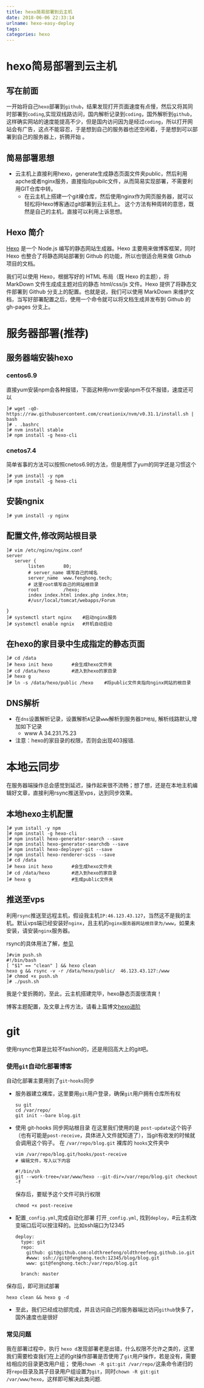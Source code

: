 ```yaml
---
title: hexo简易部署到云主机
date: 2018-06-06 22:33:14
urlname: hexo-easy-deploy
tags: 
categories: hexo 
---
```

# hexo简易部署到云主机

## 写在前面

一开始将自己`hexo`部署到`github`，结果发现打开页面速度有点慢，然后又将其同时部署到`coding`,实现双线路访问，国内解析记录到`coding`，国外解析到`github`，这样确实网站的速度能提高不少，但是国内访问因为是经过`coding`，所以打开网站会有广告，这点不能容忍，于是想到自己的服务器也还空闲着，于是想到可以部署到自己的服务器上，折腾开始 。 

## 简易部署思想

- 云主机上直接利用hexo，generate生成静态页面文件夹public，然后利用apche或者nginx服务，直接指向pubilc文件，从而简易实现部署，不需要利用GIT仓库中转。
  - 在云主机上搭建一个git裸仓库，然后使用nginx作为网页服务器，就可以轻松将Hexo博客通过git部署到云主机上。 这个方法有种周转的意思，既然是自己的主机，直接可以利用上诉思想。

## Hexo 简介

[Hexo](https://hexo.io/) 是一个 Node.js 编写的静态网站生成器。Hexo 主要用来做博客框架，同时 Hexo 也整合了将静态网站部署到 Github 的功能，所以也很适合用来做 Github 项目的文档。

我们可以使用 Hexo，根据写好的 HTML 布局（既 Hexo 的主题），将 MarkDown 文件生成成主题对应的静态 html/css/js 文件。Hexo 提供了将静态文件部署到 Github 分支上的配置。也就是说，我们可以使用 MarkDown 来维护文档，当写好部署配置之后，使用一个命令就可以将文档生成并发布到 Github 的 gh-pages 分支上。

# 服务器部署(推荐)

## 服务器端安装hexo

### centos6.9
直接yum安装npm会各种报错，下面这种用nvm安装npm不仅不报错，速度还可以
```
]# wget -qO- https://raw.githubusercontent.com/creationix/nvm/v0.31.1/install.sh | bash
]# . .bashrc
]# nvm install stable
]# npm install -g hexo-cli
```
### cnetos7.4
简单省事的方法可以按照cnetos6.9的方法，但是用惯了yum的同学还是习惯这个
```
]# yum install -y npm
]# npm install -g hexo-cli
```

## 安装ngnix

```
]# yum install -y nginx
```
## 配置文件,修改网站根目录

```
]# vim /etc/nginx/nginx.conf
server
   server {
        listen       80;
        # server_name 填写自己的域名
        server_name  www.fenghong.tech;
        # 这里root填写自己的网站根目录
        root         /hexo;
        index index.html index.php index.htm;
        #/usr/local/tomcat/webapps/Forum

}
]# systemctl start nginx  	#启动nginx服务
]# systemctl enable ngnix	#开机自动启动
```

## 在hexo的家目录中生成指定的静态页面

```
]# cd /data
]# hexo init hexo    	#会生成hexo文件夹
]# cd /data/hexo 	 	#进入到hexo的家目录
]# hexo g
]# ln -s /data/hexo/public /hexo	#将public文件夹指向nginx网站的根目录
```
## DNS解析

- 在`dns`设置解析记录，设置解析`A`记录`www`解析到服务器`IP地址`, 解析线路默认,增加如下记录
  - www 	A	34.231.75.23 
- 注意：hexo的家目录的权限，否则会出现403报错.

# 本地云同步

在服务器端操作总会感觉到延迟，操作起来很不流畅；想了想，还是在本地主机编辑好文章，直接利用rsync推送至vps，达到同步效果。

## 本地hexo主机配置

```
]# yum istall -y npm
]# npm install -g hexo-cli
]# npm install hexo-generator-search --save
]# npm install hexo-generator-searchdb --save
]# npm install hexo-deployer-git --save
]# npm install hexo-renderer-scss --save
]# cd /data
]# hexo init hexo    	#会生成hexo文件夹
]# cd /data/hexo 	 	#进入到hexo的家目录
]# hexo g				#生成public文件夹
```

## 推送至vps

利用`rsync`推送至远程主机，假设我主机`IP:46.123.43.127`，当然这不是我的主机。默认vps端已经安装好`nginx`，且主机的`nginx服务器网站根目录为/www`，如果未安装，请安装`nginx`服务器。

rsync的具体用法了解，[参见](https://www.cnblogs.com/f-ck-need-u/p/7220009.html)

```shell
]#vim push.sh
#!/bin/bash
[ "$1" == "clean" ] && hexo clean
hexo g && rsync -v -r /data/hexo/public/  46.123.43.127:/www
]# chmod +x push.sh
]# ./push.sh
```

我是个爱折腾的，至此，云主机搭建完毕，hexo静态页面很清爽！  

博客主题配置，及文章上传方法，请看上篇博文[hexo进阶](https://fenghong.tech/hexo-Developed.html)

# git

使用rsync也算是比较不fashion的，还是用回高大上的git吧。

### 使用`git`自动化部署博客

自动化部署主要用到了`git`-`hooks`同步

- 服务器建立裸库，这里要用`git`用户登录，确保`git`用户拥有仓库所有权

  ```
  su git
  cd /var/repo/
  git init --bare blog.git
  ```

- 使用 git-hooks 同步网站根目录
  在这里我们使用的是 `post-update`这个钩子（也有可能是`post-receive`，具体进入文件就知道了），当git有收发的时候就会调用这个钩子。 在 `/var/repo/blog.git` 裸库的 `hooks`文件夹中

  ```
  vim /var/repo/blog.git/hooks/post-receive
  # 编辑文件，写入以下内容
  ```

  ```
  #!/bin/sh
  git --work-tree=/var/www/hexo --git-dir=/var/repo/blog.git checkout -f
  ```

  保存后，要赋予这个文件可执行权限

  ```
  chmod +x post-receive
  ```

- 配置`_config.yml`,完成自动化部署
  打开`_config.yml`, 找到`deploy`，#云主机改变端口后可以按注释的。比如ssh端口为12345

  ```
  deploy:
    type: git
    repo:
      github: git@github.com:oldthreefeng/oldthreefeng.github.io.git
      #www: ssh://git@fenghong.tech:12345/blog/blog.git
      www: git@fenghong.tech:/var/repo/blog.git  
   
    branch: master
  ```

保存后，即可测试部署

```
hexo clean && hexo g -d
```

- 至此，我们已经成功部完成，并且访问自己的服务器端比访问`github`快多了，国外速度也是很好

### 常见问题

我在部署过程中，执行 `hexo d`发现部署老是出错，什么权限不允许之类的，这里我们需要检查我们在上述的git操作部署是否使用了`git`用户操作，若是没有，需要给相应的目录更改用户组；
使用`chown -R git:git /var/repo/`这条命令递归的将`repo`目录及其子目录用户组设置为`git`，同时`chown -R git:git /var/www/hexo`，这样即可解决此类问题.